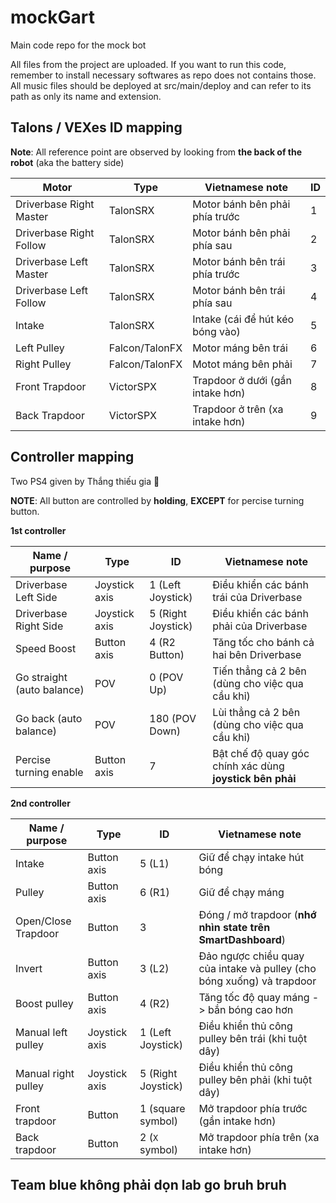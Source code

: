 # mockGart
Main code repo for the mock bot

All files from the project are uploaded.
If you want to run this code, remember to install necessary softwares as repo does not contains those.
All music files should be deployed at src/main/deploy and can refer to its path as only its name and extension.

## Talons / VEXes ID mapping

**Note**: All reference point are observed by looking from **the back of the robot** (aka the battery side)

|Motor|Type|Vietnamese note|ID|
|-----|----|---------------|--------|
|Driverbase Right Master|TalonSRX|Motor bánh bên phải phía trước|1|
|Driverbase Right Follow|TalonSRX|Motor bánh bên phải phía sau|2|
|Driverbase Left Master|TalonSRX|Motor bánh bên trái phía trước|3|
|Driverbase Left Follow|TalonSRX|Motor bánh bên trái phía sau|4|
|Intake|TalonSRX|Intake (cái để hút kéo bóng vào)|5|
|Left Pulley|Falcon/TalonFX|Motor máng bên trái|6|
|Right Pulley|Falcon/TalonFX|Motot máng bên phải|7|
|Front Trapdoor|VictorSPX|Trapdoor ở dưới (gần intake hơn)|8|
|Back Trapdoor|VictorSPX|Trapdoor ở trên (xa intake hơn)|9|

## Controller mapping

Two PS4 given by Thắng thiếu gia 🐧

**NOTE**: All button are controlled by **holding**, **EXCEPT** for percise turning button.

**1st controller**

|Name / purpose|Type|ID|Vietnamese note|
|--------------|----|--|---------------|
|Driverbase Left Side|Joystick axis|1 (Left Joystick)|Điều khiển các bánh trái của Driverbase|
|Driverbase Right Side|Joystick axis|5 (Right Joystick)|Điều khiển các bánh phải của Driverbase|
|Speed Boost|Button axis|4 (R2 Button)|Tăng tốc cho bánh cả hai bên Driverbase|
|Go straight (auto balance)|POV|0 (POV Up)|Tiến thẳng cả 2 bên (dùng cho việc qua cầu khỉ)|
|Go back (auto balance)|POV|180 (POV Down)|Lùi thẳng cả 2 bên (dùng cho việc qua cầu khỉ)|
|Percise turning enable|Button axis|7|Bật chế độ quay góc chính xác dùng **joystick bên phải**|

**2nd controller**

|Name / purpose|Type|ID|Vietnamese note|
|--------------|----|--|---------------|
|Intake|Button axis|5 (L1)|Giữ để chạy intake hút bóng|
|Pulley|Button axis|6 (R1)|Giữ để chạy máng|
|Open/Close Trapdoor|Button|3|Đóng / mở trapdoor (**nhớ nhìn state trên SmartDashboard**)|
|Invert|Button axis|3 (L2)|Đảo ngược chiều quay của intake và pulley (cho bóng xuống) và trapdoor|
|Boost pulley|Button axis|4 (R2)|Tăng tốc độ quay máng -> bắn bóng cao hơn|
|Manual left pulley|Joystick axis|1 (Left Joystick)|Điều khiển thủ công pulley bên trái (khi tuột dây)|
|Manual right pulley|Joystick axis|5 (Right Joystick)|Điều khiển thủ công pulley bên phải (khi tuột dây)|
|Front trapdoor|Button|1 (square symbol)|Mở trapdoor phía trước (gần intake hơn)|
|Back trapdoor|Button|2 (`X` symbol)|Mở trapdoor phía trên (xa intake hơn)|

## Team blue không phải dọn lab go bruh bruh

